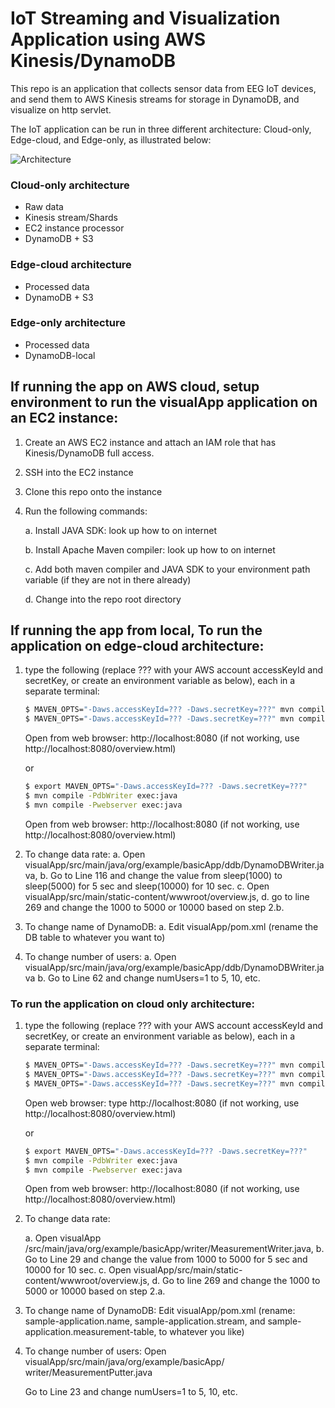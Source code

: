 # IoT Streaming and Visualization Application using AWS Kinesis/DynamoDB

This repo is an application that collects sensor data from EEG IoT devices, and send them to AWS Kinesis streams for storage in DynamoDB, and visualize on http servlet. 

The IoT application can be run in three different architecture: Cloud-only, Edge-cloud, and Edge-only, as illustrated below: 
<!-- 
[Architecture] (https://github.com/MizzouCERI-research/IoT-streaming-app/blob/master/img/architecture.png)
 -->
![Architecture](https://user-images.githubusercontent.com/10638886/178799429-c01bf642-6380-43e1-9889-fa235bfc65e8.png)

### Cloud-only architecture
- Raw data
- Kinesis stream/Shards
- EC2 instance processor
- DynamoDB + S3

### Edge-cloud architecture
- Processed data
- DynamoDB + S3

### Edge-only architecture
- Processed data
- DynamoDB-local






## If running the app on AWS cloud, setup environment to run the visualApp application on an EC2 instance:

1. Create an AWS EC2 instance and attach an IAM role that has Kinesis/DynamoDB full access.
2. SSH into the EC2 instance
3. Clone this repo onto the instance 
4. Run the following commands: 

	a. Install JAVA SDK: look up how to on internet
	
	b. Install Apache Maven compiler: look up how to on internet
	
	c. Add both maven compiler and JAVA SDK to your environment path variable (if they are not in there already)
	
	d. Change into the repo root directory

## If running the app from local, To run the application on edge-cloud architecture: 

1. type the following (replace ??? with your AWS account accessKeyId and secretKey, or create an environment variable as below), each in a separate terminal:
		
	```bash
	$ MAVEN_OPTS="-Daws.accessKeyId=??? -Daws.secretKey=???" mvn compile -PdbWriter exec:java
	$ MAVEN_OPTS="-Daws.accessKeyId=??? -Daws.secretKey=???" mvn compile -Pwebserver exec:java
	```
	Open from web browser: http://localhost:8080 (if not working, use http://localhost:8080/overview.html)

	or 

	```bash
	$ export MAVEN_OPTS="-Daws.accessKeyId=??? -Daws.secretKey=???"
	$ mvn compile -PdbWriter exec:java
	$ mvn compile -Pwebserver exec:java
	```

	Open from web browser: http://localhost:8080 (if not working, use http://localhost:8080/overview.html)

2. To change data rate:
   a. Open visualApp/src/main/java/org/example/basicApp/ddb/DynamoDBWriter.java, 
   b. Go to Line 116 and change the value from sleep(1000) to sleep(5000) for 5 sec and sleep(10000) for 10 sec.
   c. Open visualApp/src/main/static-content/wwwroot/overview.js, 
   d. go to line 269 and change the 1000 to 5000 or 10000 based on step 2.b.

3. To change name of DynamoDB:
   a. Edit visualApp/pom.xml (rename the DB table to whatever you want to)

4. To change number of users:
   a. Open visualApp/src/main/java/org/example/basicApp/ddb/DynamoDBWriter.java
   b. Go to Line 62 and change numUsers=1 to 5, 10, etc.

### To run the application on cloud only architecture: 

1. type the following (replace ??? with your AWS account accessKeyId and secretKey, or create an environment variable as below), each in a separate terminal:
		
	```bash
	$ MAVEN_OPTS="-Daws.accessKeyId=??? -Daws.secretKey=???" mvn compile -Pstream-writer exec:java
	$ MAVEN_OPTS="-Daws.accessKeyId=??? -Daws.secretKey=???" mvn compile -PclientApp exec:java
	$ MAVEN_OPTS="-Daws.accessKeyId=??? -Daws.secretKey=???" mvn compile -Pwebserver exec:java
	```

	Open web browser: type http://localhost:8080 (if not working, use http://localhost:8080/overview.html)

	or

	```bash
	$ export MAVEN_OPTS="-Daws.accessKeyId=??? -Daws.secretKey=???"
	$ mvn compile -PdbWriter exec:java
	$ mvn compile -Pwebserver exec:java
	``` 

	Open from web browser: http://localhost:8080 (if not working, use http://localhost:8080/overview.html)

2. To change data rate:

   a. Open visualApp /src/main/java/org/example/basicApp/writer/MeasurementWriter.java, 
   b. Go to Line 29 and change the value from 1000 to 5000 for 5 sec and 10000 for 10 sec.
   c. Open visualApp/src/main/static-content/wwwroot/overview.js, 
   d. Go to line 269 and change the 1000 to 5000 or 10000 based on step 2.a.

3. To change name of DynamoDB: Edit visualApp/pom.xml (rename: sample-application.name, sample-application.stream, and sample-application.measurement-table, to whatever you like)

4. To change number of users: Open visualApp/src/main/java/org/example/basicApp/ writer/MeasurementPutter.java

   Go to Line 23 and change numUsers=1 to 5, 10, etc.

